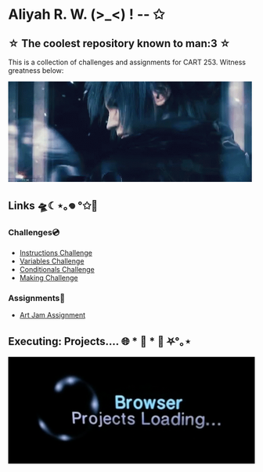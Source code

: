 # Aliyah R. W. (>_<) ! -- ✩
## ☆ The coolest repository known to man:3 ☆ 

This is a collection of challenges and assignments for CART 253. 
Witness greatness below:

![witness](./topics/version-control/version-control-workflow/assets/images/noctis.gif)

## Links 🛸☾⋆｡𖦹 °✩🩻

### Challenges💿
- <a href="https://xp30n.github.io/CART-253/topics/instructions/instructions-challenge" target="_blank">Instructions Challenge</a>
- <a href="https://xp30n.github.io/CART-253/topics/variables/variables-challenge" target="_blank">Variables Challenge</a>
- <a href="https://xp30n.github.io/CART-253/topics/conditionals/conditionals-challenge" target="_blank">Conditionals Challenge</a>
- <a href="https://github.com/xp30n/CART-253/blob/main/topics/Mod%20Jam/phase_01/brain-bi0s.md#initiating-mod-jam-ideas" target="_blank">Making Challenge</a>

### Assignments👾
- <a href="https://xp30n.github.io/CART-253/topics/art-jam" target="_blank">Art Jam Assignment</a>

## Executing: Projects.... 🌐 * 📁 * 📎 ⛧°｡⋆

![hands](./topics/version-control/version-control-workflow/assets/images/loading.png)